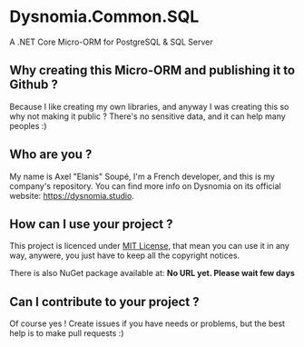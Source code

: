 # Dysnomia.Common.SQL
A .NET Core Micro-ORM for PostgreSQL & SQL Server

## Why creating this Micro-ORM and publishing it to Github ?
Because I like creating my own libraries, and anyway I was creating this so why not making it public ? There's no sensitive data, and it can help many peoples :)

## Who are you ?
My name is Axel "Elanis" Soupé, I'm a French developer, and this is my company's repository. You can find more info on Dysnomia on its official website: https://dysnomia.studio.

## How can I use your project ?
This project is licenced under [MIT License](https://opensource.org/licenses/MIT), that mean you can use it in any way, anywere, you just have to keep all the copyright notices.

There is also NuGet package available at: **No URL yet. Please wait few days**

## Can I contribute to your project ?
Of course yes ! Create issues if you have needs or problems, but the best help is to make pull requests :)

